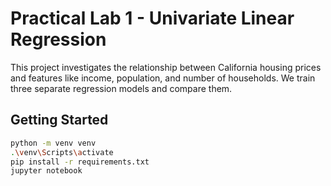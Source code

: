 # Practical Lab 1 - Univariate Linear Regression

This project investigates the relationship between California housing prices and features like income, population, and number of households. We train three separate regression models and compare them.

## Getting Started
```bash
python -m venv venv
.\venv\Scripts\activate
pip install -r requirements.txt
jupyter notebook

